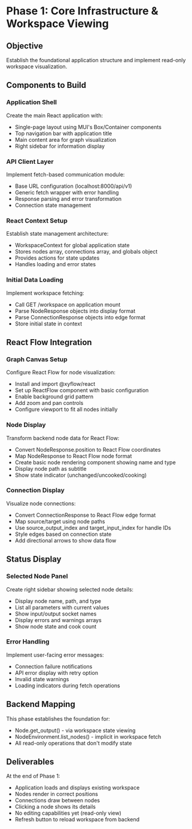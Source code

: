 # Phase 1: Core Infrastructure & Workspace Viewing

## Objective
Establish the foundational application structure and implement read-only workspace visualization.

## Components to Build

### Application Shell
Create the main React application with:
- Single-page layout using MUI's Box/Container components
- Top navigation bar with application title
- Main content area for graph visualization
- Right sidebar for information display

### API Client Layer
Implement fetch-based communication module:
- Base URL configuration (localhost:8000/api/v1)
- Generic fetch wrapper with error handling
- Response parsing and error transformation
- Connection state management

### React Context Setup
Establish state management architecture:
- WorkspaceContext for global application state
- Stores nodes array, connections array, and globals object
- Provides actions for state updates
- Handles loading and error states

### Initial Data Loading
Implement workspace fetching:
- Call GET /workspace on application mount
- Parse NodeResponse objects into display format
- Parse ConnectionResponse objects into edge format
- Store initial state in context

## React Flow Integration

### Graph Canvas Setup
Configure React Flow for node visualization:
- Install and import @xyflow/react
- Set up ReactFlow component with basic configuration
- Enable background grid pattern
- Add zoom and pan controls
- Configure viewport to fit all nodes initially

### Node Display
Transform backend node data for React Flow:
- Convert NodeResponse.position to React Flow coordinates
- Map NodeResponse to React Flow node format
- Create basic node rendering component showing name and type
- Display node path as subtitle
- Show state indicator (unchanged/uncooked/cooking)

### Connection Display
Visualize node connections:
- Convert ConnectionResponse to React Flow edge format
- Map source/target using node paths
- Use source_output_index and target_input_index for handle IDs
- Style edges based on connection state
- Add directional arrows to show data flow

## Status Display

### Selected Node Panel
Create right sidebar showing selected node details:
- Display node name, path, and type
- List all parameters with current values
- Show input/output socket names
- Display errors and warnings arrays
- Show node state and cook count

### Error Handling
Implement user-facing error messages:
- Connection failure notifications
- API error display with retry option
- Invalid state warnings
- Loading indicators during fetch operations

## Backend Mapping

This phase establishes the foundation for:
- Node.get_output() - via workspace state viewing
- NodeEnvironment.list_nodes() - implicit in workspace fetch
- All read-only operations that don't modify state

## Deliverables

At the end of Phase 1:
- Application loads and displays existing workspace
- Nodes render in correct positions
- Connections draw between nodes
- Clicking a node shows its details
- No editing capabilities yet (read-only view)
- Refresh button to reload workspace from backend
